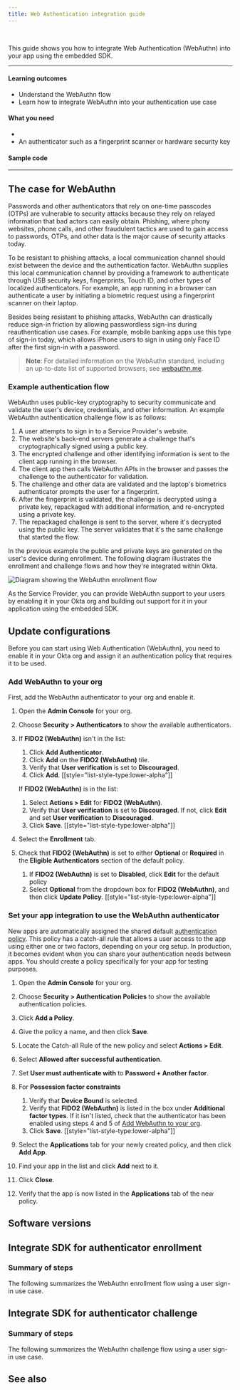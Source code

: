 ```yaml
---
title: Web Authentication integration guide
---
```


<ApiLifecycle access="ie" /><br>

This guide shows you how to integrate Web Authentication (WebAuthn) into your app using the embedded SDK.

---
#### Learning outcomes

* Understand the WebAuthn flow
* Learn how to integrate WebAuthn into your authentication use case

#### What you need

* <StackSnippet snippet="oiesdksetup" />
* An authenticator such as a fingerprint scanner or hardware security key

#### Sample code

<StackSnippet snippet="samplecode" />

---

## The case for WebAuthn

Passwords and other authenticators that rely on one-time passcodes (OTPs) are vulnerable to security attacks because they rely on relayed information that bad actors can easily obtain. Phishing, where phony websites, phone calls, and other fraudulent tactics are used to gain access to passwords, OTPs, and other data is the major cause of security attacks today.

To be resistant to phishing attacks, a local communication channel should exist between the device and the authentication factor. WebAuthn supplies this local communication channel by providing a framework to authenticate through USB security keys, fingerprints, Touch ID, and other types of localized authenticators. For example, an app running in a browser can authenticate a user by initiating a biometric request using a fingerprint scanner on their laptop.

Besides being resistant to phishing attacks, WebAuthn can drastically reduce sign-in friction by allowing passwordless sign-ins during reauthentication use cases. For example, mobile banking apps use this type of sign-in today, which allows iPhone users to sign in using only Face ID after the first sign-in with a password.

> **Note**: For detailed information on the WebAuthn standard, including an up-to-date list of supported browsers, see [webauthn.me](https://a0.to/webauthnme-okta-docs).

### Example authentication flow

WebAuthn uses public-key cryptography to security communicate and validate the user's device, credentials, and other information. An example WebAuthn authentication challenge flow is as follows:

1. A user attempts to sign in to a Service Provider's website.
1. The website's back-end servers generate a challenge that's cryptographically signed using a public key.
1. The encrypted challenge and other identifying information is sent to the client app running in the browser.
1. The client app then calls WebAuthn APIs in the browser and passes the challenge to the authenticator for validation.
1. The challenge and other data are validated and the laptop's biometrics authenticator prompts the user for a fingerprint.
1. After the fingerprint is validated, the challenge is decrypted using a private key, repackaged with additional information, and re-encrypted using a private key.
1. The repackaged challenge is sent to the server, where it's decrypted using the public key. The server validates that it's the same challenge that started the flow.

In the previous example the public and private keys are generated on the user's device during enrollment. The following diagram illustrates the enrollment and challenge flows and how they're integrated within Okta.

<div class="full">

![Diagram showing the WebAuthn enrollment flow](/img/authenticators/authenticators-webauthn-flow-overview.png)

</div>

As the Service Provider, you can provide WebAuthn support to your users by enabling it in your Okta org and building out support for it in your application using the embedded SDK.

## Update configurations

Before you can start using Web Authentication (WebAuthn), you need to enable it in your Okta org and assign it an authentication policy that requires it to be used.

### Add WebAuthn to your org

First, add the WebAuthn authenticator to your org and enable it.

1. Open the **Admin Console** for your org.
2. Choose **Security > Authenticators** to show the available authenticators.
3. If **FIDO2 (WebAuthn)** isn't in the list:
   1. Click **Add Authenticator**.
   2. Click **Add** on the **FIDO2 (WebAuthn)** tile.
   3. Verify that **User verification** is set to **Discouraged**.
   4. Click **Add**.
    [[style="list-style-type:lower-alpha"]]

   If **FIDO2 (WebAuthn)** is in the list:
   1. Select **Actions > Edit** for **FIDO2 (WebAuthn)**.
   2. Verify that **User verification** is set to **Discouraged**. If not, click **Edit** and set **User verification** to **Discouraged**.
   3. Click **Save**.
    [[style="list-style-type:lower-alpha"]]

4. Select the **Enrollment** tab.
5. Check that **FIDO2 (WebAuthn)** is set to either **Optional** or **Required** in the **Eligible Authenticators** section of the default policy.
   1. If **FIDO2 (WebAuthn)** is set to **Disabled**, click **Edit** for the default policy
   2. Select **Optional** from the dropdown box for **FIDO2 (WebAuthn)**, and then click **Update Policy**.
    [[style="list-style-type:lower-alpha"]]

### Set your app integration to use the WebAuthn authenticator

New apps are automatically assigned the shared default [authentication policy](https://help.okta.com/okta_help.htm?type=oie&id=ext-about-asop). This policy has a catch-all rule that allows a user access to the app using either one or two factors, depending on your org setup. In production, it becomes evident when you can share your authentication needs between apps. You should create a policy specifically for your app for testing purposes.

1. Open the **Admin Console** for your org.
2. Choose **Security > Authentication Policies** to show the available authentication policies.
3. Click **Add a Policy**.
4. Give the policy a name, and then click **Save**.
5. Locate the Catch-all Rule of the new policy and select **Actions > Edit**.
6. Select **Allowed after successful authentication**.
7. Set **User must authenticate with** to **Password + Another factor**.
8. For **Possession factor constraints**
   1. Verify that **Device Bound** is selected.
   2. Verify that **FIDO2 (WebAuthn)** is listed in the box under **Additional factor types**. If it isn't listed, check that the authenticator has been enabled using steps 4 and 5 of [Add WebAuthn to your org](#add-webauthn-to-your-org).
   3. Click **Save**.
    [[style="list-style-type:lower-alpha"]]

9. Select the **Applications** tab for your newly created policy, and then click **Add App**.
10. Find your app in the list and click **Add** next to it.
11. Click **Close**.
12. Verify that the app is now listed in the **Applications** tab of the new policy.

## Software versions

<StackSnippet snippet="softwareversions" />

## Integrate SDK for authenticator enrollment

### Summary of steps

The following summarizes the WebAuthn enrollment flow using a user sign-in use case.

<StackSnippet snippet="enrollmentintegrationsummary" />

<StackSnippet snippet="enrollmentintegrationsteps" />

## Integrate SDK for authenticator challenge

### Summary of steps

The following summarizes the WebAuthn challenge flow using a user sign-in use case.

<StackSnippet snippet="challengeintegrationsummary" />

<StackSnippet snippet="challengeintegrationsteps" />

## See also

<StackSnippet snippet="relatedusecases" />
